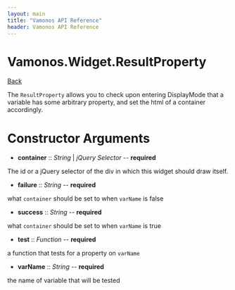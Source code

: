 ```yaml
---
layout: main
title: "Vamonos API Reference"
header: Vamonos API Reference
---
```



Vamonos.Widget.ResultProperty
=============================

[Back](index.html)

The `ResultProperty` allows you to check upon entering DisplayMode that a variable has some arbitrary property, and set the html of a container accordingly.


Constructor Arguments
=====================

 * **container** :: *String* | *jQuery Selector* -- **required**

The id or a jQuery selector of the div in which this widget should draw itself.



 * **failure** :: *String* -- **required**

what `container` should be set to when `varName` is false



 * **success** :: *String* -- **required**

what `container` should be set to when `varName` is true



 * **test** :: *Function* -- **required**

a function that tests for a property on `varName`



 * **varName** :: *String* -- **required**

the name of variable that will be tested



